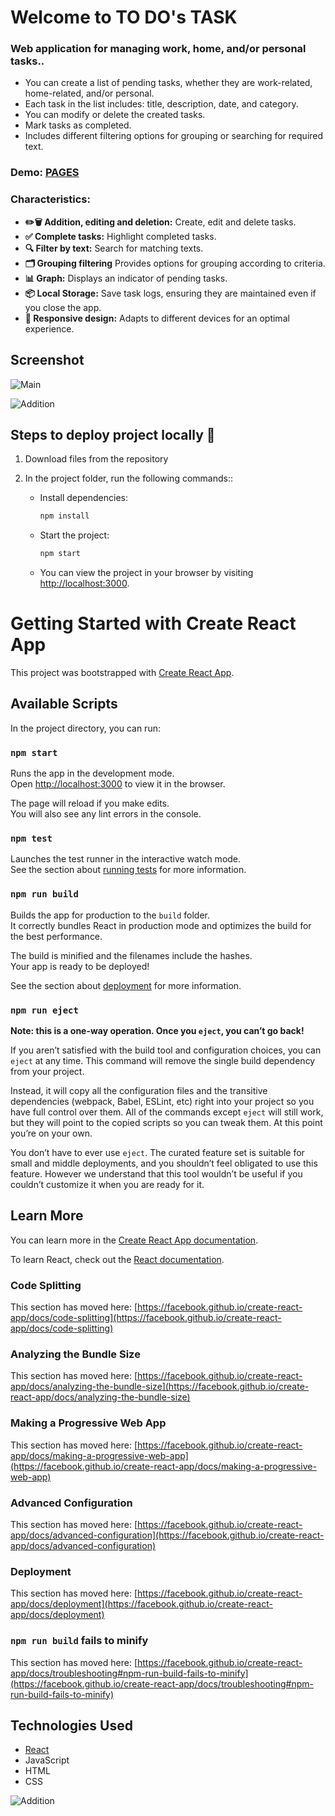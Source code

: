 # Welcome to TO DO's TASK

### Web application for managing work, home, and/or personal tasks..
- You can create a list of pending tasks, whether they are work-related, home-related, and/or personal.
- Each task in the list includes: title, description, date, and category.
- You can modify or delete the created tasks.
- Mark tasks as completed.
- Includes different filtering options for grouping or searching for required text.

### Demo: [PAGES](https://billyagr.github.io/to-dos-task/)

### Characteristics:
- **✏️🗑️ Addition, editing and deletion:** Create, edit and delete tasks.
- **✅ Complete tasks:** Highlight completed tasks.
- **🔍 Filter by text:** Search for matching texts.
- **🗂️ Grouping filtering** Provides options for grouping according to criteria.
- **📊 Graph:** Displays an indicator of pending tasks.
- **📦 Local Storage:** Save task logs, ensuring they are maintained even if you close the app.
- **📱 Responsive design:** Adapts to different devices for an optimal experience.

## Screenshot
![Main](./public/Todostask.JPG)

![Addition](./public/TodostaskCreate.JPG)

## Steps to deploy project locally 🚀

1. Download files from the repository
2. In the project folder, run the following commands::

   - Install dependencies:
     ```bash
     npm install
     ```
   - Start the project:
     ```bash
     npm start
     ```
   - You can view the project in your browser by visiting [http://localhost:3000](http://localhost:3000).

# Getting Started with Create React App

This project was bootstrapped with [Create React App](https://github.com/facebook/create-react-app).

## Available Scripts

In the project directory, you can run:

### `npm start`

Runs the app in the development mode.\
Open [http://localhost:3000](http://localhost:3000) to view it in the browser.

The page will reload if you make edits.\
You will also see any lint errors in the console.

### `npm test`

Launches the test runner in the interactive watch mode.\
See the section about [running tests](https://facebook.github.io/create-react-app/docs/running-tests) for more information.

### `npm run build`

Builds the app for production to the `build` folder.\
It correctly bundles React in production mode and optimizes the build for the best performance.

The build is minified and the filenames include the hashes.\
Your app is ready to be deployed!

See the section about [deployment](https://facebook.github.io/create-react-app/docs/deployment) for more information.

### `npm run eject`

**Note: this is a one-way operation. Once you `eject`, you can’t go back!**

If you aren’t satisfied with the build tool and configuration choices, you can `eject` at any time. This command will remove the single build dependency from your project.

Instead, it will copy all the configuration files and the transitive dependencies (webpack, Babel, ESLint, etc) right into your project so you have full control over them. All of the commands except `eject` will still work, but they will point to the copied scripts so you can tweak them. At this point you’re on your own.

You don’t have to ever use `eject`. The curated feature set is suitable for small and middle deployments, and you shouldn’t feel obligated to use this feature. However we understand that this tool wouldn’t be useful if you couldn’t customize it when you are ready for it.

## Learn More

You can learn more in the [Create React App documentation](https://facebook.github.io/create-react-app/docs/getting-started).

To learn React, check out the [React documentation](https://reactjs.org/).

### Code Splitting

This section has moved here: [https://facebook.github.io/create-react-app/docs/code-splitting](https://facebook.github.io/create-react-app/docs/code-splitting)

### Analyzing the Bundle Size

This section has moved here: [https://facebook.github.io/create-react-app/docs/analyzing-the-bundle-size](https://facebook.github.io/create-react-app/docs/analyzing-the-bundle-size)

### Making a Progressive Web App

This section has moved here: [https://facebook.github.io/create-react-app/docs/making-a-progressive-web-app](https://facebook.github.io/create-react-app/docs/making-a-progressive-web-app)

### Advanced Configuration

This section has moved here: [https://facebook.github.io/create-react-app/docs/advanced-configuration](https://facebook.github.io/create-react-app/docs/advanced-configuration)

### Deployment

This section has moved here: [https://facebook.github.io/create-react-app/docs/deployment](https://facebook.github.io/create-react-app/docs/deployment)

### `npm run build` fails to minify

This section has moved here: [https://facebook.github.io/create-react-app/docs/troubleshooting#npm-run-build-fails-to-minify](https://facebook.github.io/create-react-app/docs/troubleshooting#npm-run-build-fails-to-minify)


## Technologies Used

-  [React](https://react.dev/)
- JavaScript
- HTML
- CSS

![Addition](./public/react512.png)

